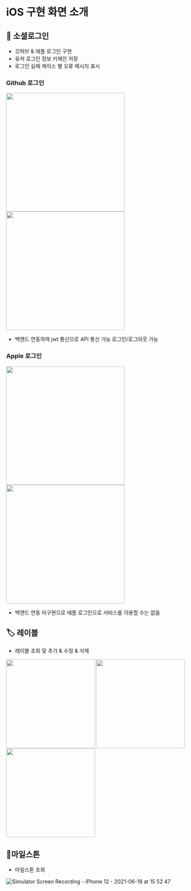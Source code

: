 
# iOS 구현 화면 소개

## 🔐 소셜로그인
- 깃허브 & 애플 로그인 구현
- 유저 로그인 정보 키체인 저장
- 로그인 실패 케이스 별 오류 메시지 표시

### Github 로그인
<img src=https://user-images.githubusercontent.com/52390975/122518751-91f86880-d04c-11eb-917a-54d984abd848.gif width=320 align = left>
<img src=https://user-images.githubusercontent.com/52390975/122526241-0afbbe00-d055-11eb-9bd0-512f359a8c16.png width=320 align = center>

- 백엔드 연동하여 jwt 통신으로 API 통신 가능 로그인/로그아웃 가능


### Apple 로그인
<img src=https://user-images.githubusercontent.com/72188416/122516705-0e3d7c80-d04a-11eb-811e-77a3c14c8353.gif width=320 align = left>
<img src=https://user-images.githubusercontent.com/72188416/122525396-26b29480-d054-11eb-8229-3142ba72780a.png width=320 align = center>

- 백엔드 연동 미구현으로 애플 로그인으로 서비스를 이용할 수는 없음

## 🏷 레이블
- 레이블 조회 및 추가 & 수정 & 삭제

<img src=https://user-images.githubusercontent.com/72188416/122516925-55c40880-d04a-11eb-9c3f-d348b221e320.gif width=240 align = left>
<img src=https://user-images.githubusercontent.com/72188416/122518322-04b51400-d04c-11eb-8144-3a2cef69c563.gif width=240 align = left>
<img src=https://user-images.githubusercontent.com/72188416/122516942-5a88bc80-d04a-11eb-951b-9cbfed5ab552.gif width=240 align = center>


## 🗿마일스톤

- 마일스톤 조회

![Simulator Screen Recording - iPhone 12 - 2021-06-18 at 15 52 47](https://user-images.githubusercontent.com/52390975/122519298-45615d00-d04d-11eb-8677-4fdef11ebd35.gif)

